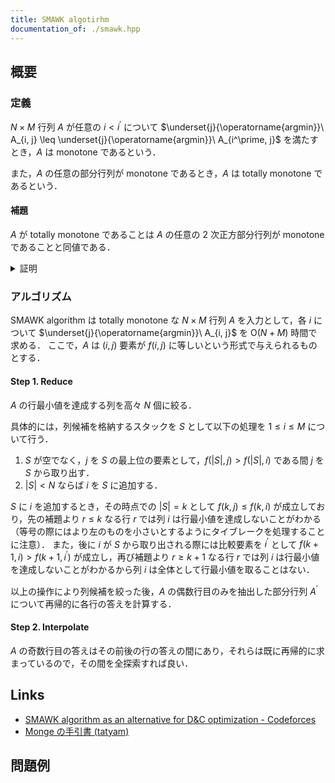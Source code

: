 ```yaml
---
title: SMAWK algotirhm
documentation_of: ./smawk.hpp
---
```


## 概要

### 定義

$N \times M$ 行列 $A$ が任意の $i < i^\prime$ について $\underset{j}{\operatorname{argmin}}\ A_{i, j} \leq \underset{j}{\operatorname{argmin}}\ A_{i^\prime, j}$ を満たすとき，$A$ は monotone であるという．

また，$A$ の任意の部分行列が monotone であるとき，$A$ は totally monotone であるという．

#### 補題

$A$ が totally monotone であることは $A$ の任意の $2$ 次正方部分行列が monotone であることと同値である．

<details>
<summary>証明</summary>
<div>

部分行列において行を削除することは totally monotone の条件を緩和するから考えなくて良い．

$\implies$ は明らかであるから $\impliedby$ を示す．
$A$ が totally monotone でない，すなわち $A$ が monotone でない部分行列 $B$ を有するとする．
$B$ の行及び列の添字はもとの行列 $A$ に準拠するとして，$\underset{j}{\operatorname{argmin}}\ B_{i, j} > \underset{j}{\operatorname{argmin}}\ B_{i^\prime, j}$ を満たす $i < i^\prime$ が存在し，$k = \underset{j}{\operatorname{argmin}}\ B_{i, j}, k^\prime = \underset{j}{\operatorname{argmin}}\ B_{i^\prime, j}$ とする．
ここで，$A$ から行 $i, i^\prime$ 及び列 $k, k^\prime$ のみを抽出した $2$ 次正方部分行列は monotone ではない．
よって，$A$ の任意の $2$ 次正方部分行列が monotone であるならば $A$ は totally monotone である．

$\blacksquare$

</div>
</details>


### アルゴリズム

SMAWK algorithm は totally monotone な $N \times M$ 行列 $A$ を入力として，各 $i$ について $\underset{j}{\operatorname{argmin}}\ A_{i, j}$ を $\mathrm{O}(N + M)$ 時間で求める．
ここで，$A$ は $(i, j)$ 要素が $f(i, j)$ に等しいという形式で与えられるものとする．

#### Step 1. Reduce

$A$ の行最小値を達成する列を高々 $N$ 個に絞る．

具体的には，列候補を格納するスタックを $S$ として以下の処理を $1 \leq i \leq M$ について行う．
1. $S$ が空でなく，$j$ を $S$ の最上位の要素として，$f(|S|, j) > f(|S|, i)$ である間 $j$ を $S$ から取り出す．
2. $|S| < N$ ならば $i$ を $S$ に追加する．

$S$ に $i$ を追加するとき，その時点での $|S| = k$ として $f(k, j) \leq f(k, i)$ が成立しており，先の補題より $r \leq k$ なる行 $r$ では列 $i$ は行最小値を達成しないことがわかる（等号の際にはより左のものを小さいとするようにタイブレークを処理することに注意）．
また，後に $i$ が $S$ から取り出される際には比較要素を $i^\prime$ として $f(k + 1, i) > f(k + 1, i^\prime)$ が成立し，再び補題より $r \geq k + 1$ なる行 $r$ では列 $i$ は行最小値を達成しないことがわかるから列 $i$ は全体として行最小値を取ることはない．

以上の操作により列候補を絞った後，$A$ の偶数行目のみを抽出した部分行列 $A^\prime$ について再帰的に各行の答えを計算する．

#### Step 2. Interpolate

$A$ の奇数行目の答えはその前後の行の答えの間にあり，それらは既に再帰的に求まっているので，その間を全探索すれば良い．

## Links
- [SMAWK algorithm as an alternative for D&C optimization - Codeforces](https://codeforces.com/blog/entry/110844)
- [Monge の手引書 (tatyam)](https://speakerdeck.com/tatyam_prime/monge-noshou-yin-shu)

## 問題例

